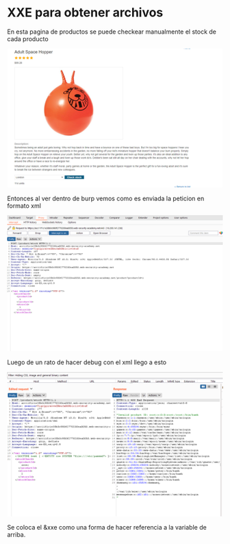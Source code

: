 # XXE para obtener archivos

En esta pagina de productos se puede checkear manualmente el stock de cada producto

![](../../../.gitbook/assets/imagen%20%28613%29.png)

Entonces al ver dentro de burp vemos como es enviada la peticion en formato xml

![](../../../.gitbook/assets/imagen%20%28612%29.png)

Luego de un rato de hacer debug con el xml llego a esto

![](../../../.gitbook/assets/imagen%20%28615%29.png)

Se coloca el &xxe como una forma de hacer referencia a la variable de arriba.



